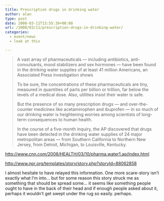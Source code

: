 ```yaml
---
title: Prescription drugs in drinking water
author: alan
type: post
date: 2008-03-11T13:55:39+00:00
url: /2008/03/11/prescription-drugs-in-drinking-water/
categories:
  - event/news
  - look at this

---
```

> A vast array of pharmaceuticals &#8212; including antibiotics, anti-convulsants, mood stabilizers and sex hormones &#8212; have been found in the drinking water supplies of at least 41 million Americans, an Associated Press investigation shows
>
> To be sure, the concentrations of these pharmaceuticals are tiny, measured in quantities of parts per billion or trillion, far below the levels of a medical dose. Also, utilities insist their water is safe.
>
> But the presence of so many prescription drugs &#8212; and over-the-counter medicines like acetaminophen and ibuprofen &#8212; in so much of our drinking water is heightening worries among scientists of long-term consequences to human health.
>
> In the course of a five-month inquiry, the AP discovered that drugs have been detected in the drinking water supplies of 24 major metropolitan areas &#8212; from Southern California to Northern New Jersey, from Detroit, Michigan, to Louisville, Kentucky.

<http://www.cnn.com/2008/HEALTH/03/10/pharma.water1.ap/index.html>

<http://www.npr.org/templates/story/story.php?storyId=88062858>

I almost hesitate to have relayed this information. One more scare-story isn&#8217;t exactly what I&#8217;m into&#8230; but for some reason this story struck me as something that should be spread some&#8230; it seems like something people ought to have in the back of their head and if enough people asked about it, perhaps it wouldn&#8217;t get swept under the rug so easily. perhaps.


